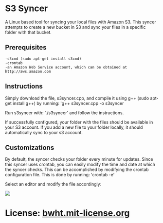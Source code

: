 # S3 Syncer

A Linux based tool for syncing your local files with Amazon S3.  This syncer attempts to create a new bucket in S3 and sync your files in a specific folder with that bucket.  


## Prerequisites

	-s3cmd (sudo apt-get install s3cmd)
	-crontab
	-an Amazon Web Service account, which can be obtained at http://aws.amazon.com 

## Instructions

Simply download the file, s3syncer.cpp, and compile it using g++ (sudo apt-get install g++) by running: 'g++ s3syncer.cpp -o s3syncer

Run s3syncer with: './s3syncer' and follow the instructions.


If successfully configured, your folder with the files should be available in your S3 account.  If you add a new file to your folder locally, it should automatically sync to your s3 account.  

## Customizations

By default, the syncer checks your folder every minute for updates.  Since this syncer uses crontab, you can easily modify the time and date at which the syncer checks.  This can be accomplished by modifying the crontab configuration file.  This is done by running: 'crontab -e'

Select an editor and modify the file accordingly:

<img src="http://codeit.bennytan.net/wp-content/uploads/2013/07/crontab_format.png" />




# License: [bwht.mit-license.org](http://bwht.mit-license.org)
  
